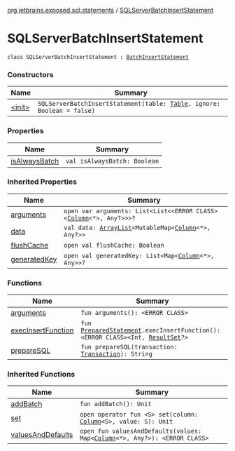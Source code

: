 [org.jetbrains.exposed.sql.statements](../index.md) / [SQLServerBatchInsertStatement](.)

# SQLServerBatchInsertStatement

`class SQLServerBatchInsertStatement : `[`BatchInsertStatement`](../-batch-insert-statement/index.md)

### Constructors

| Name | Summary |
|---|---|
| [&lt;init&gt;](-init-.md) | `SQLServerBatchInsertStatement(table: `[`Table`](../../org.jetbrains.exposed.sql/-table/index.md)`, ignore: Boolean = false)` |

### Properties

| Name | Summary |
|---|---|
| [isAlwaysBatch](is-always-batch.md) | `val isAlwaysBatch: Boolean` |

### Inherited Properties

| Name | Summary |
|---|---|
| [arguments](../-batch-insert-statement/arguments.md) | `open var arguments: List<List<<ERROR CLASS><`[`Column`](../../org.jetbrains.exposed.sql/-column/index.md)`<*>, Any?>>>?` |
| [data](../-batch-insert-statement/data.md) | `val data: `[`ArrayList`](http://docs.oracle.com/javase/6/docs/api/java/util/ArrayList.html)`<MutableMap<`[`Column`](../../org.jetbrains.exposed.sql/-column/index.md)`<*>, Any?>>` |
| [flushCache](../-batch-insert-statement/flush-cache.md) | `open val flushCache: Boolean` |
| [generatedKey](../-batch-insert-statement/generated-key.md) | `open val generatedKey: List<Map<`[`Column`](../../org.jetbrains.exposed.sql/-column/index.md)`<*>, Any>>?` |

### Functions

| Name | Summary |
|---|---|
| [arguments](arguments.md) | `fun arguments(): <ERROR CLASS>` |
| [execInsertFunction](exec-insert-function.md) | `fun `[`PreparedStatement`](http://docs.oracle.com/javase/6/docs/api/java/sql/PreparedStatement.html)`.execInsertFunction(): <ERROR CLASS><Int, `[`ResultSet`](http://docs.oracle.com/javase/6/docs/api/java/sql/ResultSet.html)`?>` |
| [prepareSQL](prepare-s-q-l.md) | `fun prepareSQL(transaction: `[`Transaction`](../../org.jetbrains.exposed.sql/-transaction/index.md)`): String` |

### Inherited Functions

| Name | Summary |
|---|---|
| [addBatch](../-batch-insert-statement/add-batch.md) | `fun addBatch(): Unit` |
| [set](../-batch-insert-statement/set.md) | `open operator fun <S> set(column: `[`Column`](../../org.jetbrains.exposed.sql/-column/index.md)`<S>, value: S): Unit` |
| [valuesAndDefaults](../-batch-insert-statement/values-and-defaults.md) | `open fun valuesAndDefaults(values: Map<`[`Column`](../../org.jetbrains.exposed.sql/-column/index.md)`<*>, Any?>): <ERROR CLASS>` |
